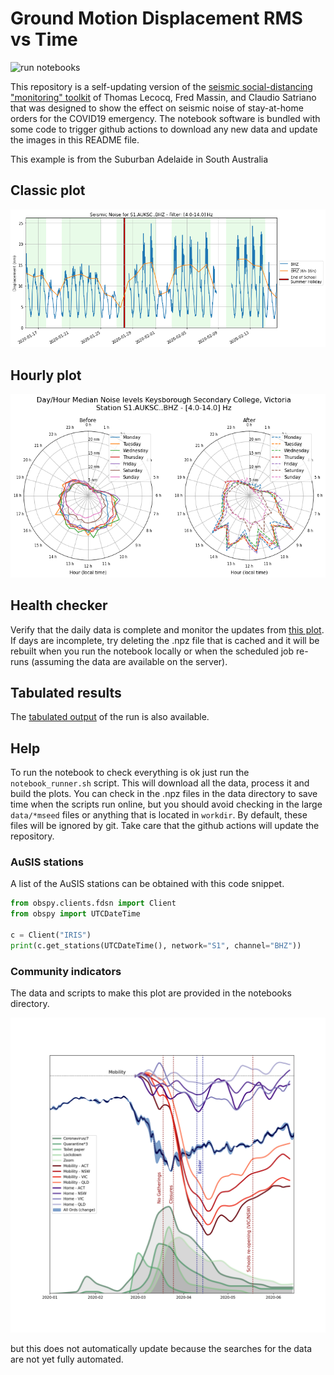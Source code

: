 <!-- #region -->
# Ground Motion Displacement RMS vs Time

![run notebooks](https://github.com/ANU-RSES-Education/SeismicNoise_AuSIS_AUMAR/workflows/run%20notebooks/badge.svg)

This repository is a self-updating version of the [seismic social-distancing "monitoring" toolkit](https://github.com/ThomasLecocq/SeismoRMS) of Thomas Lecocq, Fred Massin, and Claudio Satriano that was designed to show the effect on seismic noise of stay-at-home orders for the COVID19 emergency. The notebook software is bundled with some code to trigger github actions to download any new data and update the images in this README file.

This example is from the Suburban Adelaide in South Australia

<!-- #endregion -->

## Classic plot

![classic](results/latest.png)

## Hourly plot

![hourly](results/latest-hourly.png)


## Health checker 

Verify that the daily data is complete and monitor the updates from [this plot](results/latest-gridmap.png). If days are incomplete, try deleting the .npz file that is cached and it will be rebuilt when you run the notebook locally or when the scheduled job re-runs (assuming the data are available on the server).

## Tabulated results

The [tabulated output](results/latest.csv) of the run is also available.

## Help

To run the notebook to check everything is ok just run the `notebook_runner.sh` script. This will download all the data, process it and build the plots. You can check in the .npz files in the data directory to save time when the scripts run online, but you should avoid checking in the large `data/*mseed` files or anything that is located in `workdir`. By default, these files will be ignored by git. Take care that the github actions will update the repository. 

### AuSIS stations

A list of the AuSIS stations can be obtained with this code snippet. 

```python
from obspy.clients.fdsn import Client
from obspy import UTCDateTime

c = Client("IRIS")
print(c.get_stations(UTCDateTime(), network="S1", channel="BHZ"))
```

### Community indicators

The data and scripts to make this plot are provided in the notebooks directory. 

![community](notebooks/CoronaVirusCommunityIndicators.png)

but this does not automatically update because the searches for the data are not yet fully automated. 

